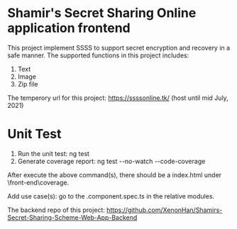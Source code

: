 # Shamir's Secret Sharing Online application frontend
This project implement SSSS to support secret encryption and recovery in a safe manner.
The supported functions in this project includes:
1.  Text
2.  Image  
3.  Zip file

The temperory url for this project: https://ssssonline.tk/ (host until mid July, 2021)

# Unit Test

1.  Run the unit test: ng test
2.  Generate coverage report: ng test --no-watch --code-coverage 

After execute the above command(s), there should be a index.html under \front-end\coverage.

Add use case(s): go to the .component.spec.ts in the relative modules.

The backend repo of this project: https://github.com/XenonHan/Shamirs-Secret-Sharing-Scheme-Web-App-Backend
